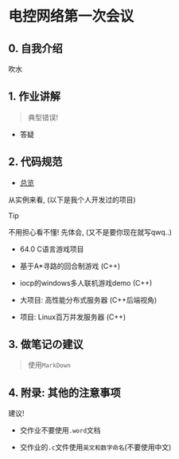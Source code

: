 # 电控网络第一次会议
## 0. 自我介绍

吹水

## 1. 作业讲解

> 典型错误!

- 答疑

## 2. 代码规范

- [总览](https://github.com/HengXin666/DianKongMengXinC/blob/main/document/CodeSpecifications.md)

从实例来看, (以下是我个人开发过的项目)

> [!TIP]
> 不用担心看不懂! 先体会, (又不是要你现在就写qwq..)

- 64.0 C语言游戏项目

- 基于A*寻路的回合制游戏 (C++)

- iocp的windows多人联机游戏demo (C++)

- 大项目: 高性能分布式服务器 (C++后端视角)

- 项目: Linux百万并发服务器 (C++)

## 3. 做笔记の建议

> 使用`MarkDown`

## 4. 附录: 其他的注意事项

建议! 
- 交作业不要使用`.word`文档

- 交作业的`.c`文件使用`英文和数字命名`(不要使用中文)